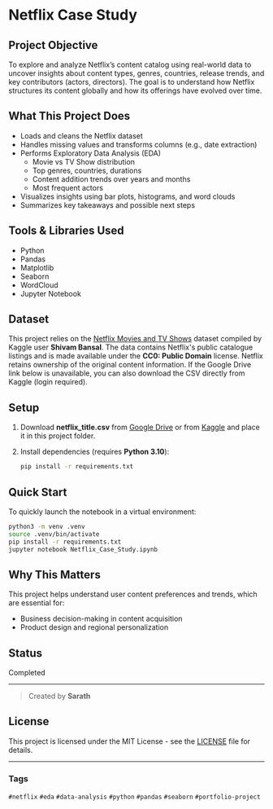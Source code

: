 
# Netflix Case Study

## Project Objective

To explore and analyze Netflix’s content catalog using real-world data to uncover insights about content types, genres, countries, release trends, and key contributors (actors, directors). The goal is to understand how Netflix structures its content globally and how its offerings have evolved over time.

##  What This Project Does

- Loads and cleans the Netflix dataset
- Handles missing values and transforms columns (e.g., date extraction)
- Performs Exploratory Data Analysis (EDA)
  - Movie vs TV Show distribution
  - Top genres, countries, durations
  - Content addition trends over years and months
  - Most frequent actors
- Visualizes insights using bar plots, histograms, and word clouds
- Summarizes key takeaways and possible next steps

##  Tools & Libraries Used

- Python
- Pandas
- Matplotlib
- Seaborn
- WordCloud
- Jupyter Notebook

## Dataset

This project relies on the [Netflix Movies and TV Shows](https://www.kaggle.com/datasets/shivamb/netflix-shows) dataset compiled by Kaggle user **Shivam Bansal**. The data contains Netflix's public catalogue listings and is made available under the **CC0: Public Domain** license. Netflix retains ownership of the original content information. If the Google Drive link below is unavailable, you can also download the CSV directly from Kaggle (login required).

## Setup

1. Download **netflix_title.csv** from [Google Drive](https://drive.google.com/uc?export=download&id=1-qDO7oNwzQn0RV44YtpqWdYS4SO3GkQg) or from [Kaggle](https://www.kaggle.com/datasets/shivamb/netflix-shows) and place it in this project folder.
2. Install dependencies (requires **Python 3.10**):

   ```bash
   pip install -r requirements.txt
   ```

## Quick Start

To quickly launch the notebook in a virtual environment:

```bash
python3 -m venv .venv
source .venv/bin/activate
pip install -r requirements.txt
jupyter notebook Netflix_Case_Study.ipynb
```

##  Why This Matters

This project helps understand user content preferences and trends, which are essential for:
- Business decision-making in content acquisition
- Product design and regional personalization

## Status

Completed

---

> Created by **Sarath**

## License

This project is licensed under the MIT License - see the [LICENSE](LICENSE) file for details.


---

### Tags  
`#netflix` `#eda` `#data-analysis` `#python` `#pandas` `#seaborn` `#portfolio-project`
